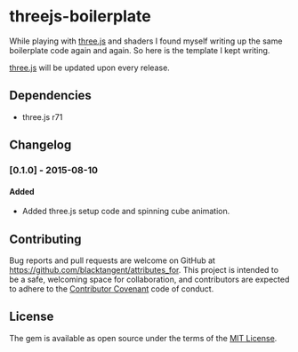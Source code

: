 # threejs-boilerplate

While playing with [three.js](https://github.com/mrdoob/three.js) and shaders I found myself writing up the
same boilerplate code again and again. So here is the template I kept writing.

[three.js](https://github.com/mrdoob/three.js) will be updated upon
every release.



## Dependencies

- three.js r71

## Changelog

### [0.1.0] - 2015-08-10
#### Added
- Added three.js setup code and spinning cube animation.


## Contributing

Bug reports and pull requests are welcome on GitHub at https://github.com/blacktangent/attributes_for. This project is intended to be a safe, welcoming space for collaboration, and contributors are expected to adhere to the [Contributor Covenant](contributor-covenant.org) code of conduct.


## License

The gem is available as open source under the terms of the [MIT License](http://opensource.org/licenses/MIT).
